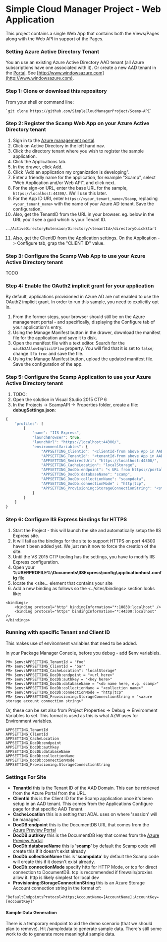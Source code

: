 # Simple Cloud Manager Project - Web Application #
This project contains a single Web App that contains both the Views/Pages along with the Web API in support of the Pages.

### Setting Azure Active Directory Tenant ###

You an use an existing Azure Active Directory AAD tenant (all Azure subscriptions have one associated with it). Or create a new AAD tenant in the [Portal](https://manage.windowsazure.com).  See [http://www.windowsazure.com](http://www.windowsazure.com).  

### Step 1:  Clone or download this repository

From your shell or command line:

	`git clone https://github.com/SimpleCloudManagerProject/Scamp-API`

### Step 2:  Register the Scamp Web App on your Azure Active Directory tenant

1. Sign in to the [Azure management portal](https://manage.windowsazure.com).
2. Click on Active Directory in the left hand nav.
3. Click the directory tenant where you wish to register the sample application.
4. Click the Applications tab.
5. In the drawer, click Add.
6. Click "Add an application my organization is developing".
7. Enter a friendly name for the application, for example "Scamp", select "Web Application and/or Web API", and click next.
8. For the sign-on URL, enter the base URL for the sample, `https://localhost:44300/`. We'll use this later.
9. For the App ID URI, enter `https://<your_tenant_name>/Scamp`, replacing `<your_tenant_name>` with the name of your Azure AD tenant.  Save the configuration.
10. Also, get the TenantID from the URL in your browser. eg. below in the URL you'll see a guid which is your Tenant ID.
```
../ActiveDirectoryExtension/Directory/<tenantId>/directoryQuickStart
```
11. Also, get the ClientID from the Application settings.  On the Application -> Configure tab, grap the "CLIENT ID" value.

### Step 3:  Configure the Scamp Web App to use your Azure Active Directory tenant
TODO


### Step 4:  Enable the OAuth2 implicit grant for your application

By default, applications provisioned in Azure AD are not enabled to use the OAuth2 implicit grant. In order to run this sample, you need to explicitly opt in.

1. From the former steps, your browser should still be on the Azure management portal - and specifically, displaying the Configure tab of your application's entry.
2. Using the Manage Manifest button in the drawer, download the manifest file for the application and save it to disk.
3. Open the manifest file with a text editor. Search for the `oauth2AllowImplicitFlow` property. You will find that it is set to `false`; change it to `true` and save the file.
4. Using the Manage Manifest button, upload the updated manifest file. Save the configuration of the app.

### Step 5:  Configure the Scamp Application to use your Azure Active Directory tenant

1. TODO:
2. Open the solution in Visual Studio 2015 CTP 6
3. In the Projects -> ScampAPI -> Properties folder, create a file: **debugSettings.json**:



```javascript
{
    "profiles": [
        {
            "name": "IIS Express",
            "launchBrowser": true,
            "launchUrl": "https://localhost:44300/",
            "environmentVariables": {
                "APPSETTING_ClientId": "<clientId-from above App in AAD>",
                "APPSETTING_TenantId": "<tenantId-from above App in AAD->",
                "APPSETTING_RedirectUri": "https://localhost:44300/",
                "APPSETTING_CacheLocation": "localStorage",
                "APPSETTING_DocDb:endpoint": "< URL from https://portal.azure.com >",
                "APPSETTING_DocDb:databaseName": "scamp",
                "APPSETTING_DocDb:collectionName": "scampdata",
                "APPSETTING_DocDb:connectionMode" : "http|tcp",
                "APPSETTING_Provisioning:StorageConnectionString": "<storage connection string>"
            }
        }
    ]
}

```

### Step 6: Configure IIS Express bindings for HTTPS
1. Start the Project - this will launch the site and automatically setup the IIS Express site.
2. It will fail as the bindings for the site to support HTTPS on port 44300 haven't been added yet. We just ran it now to force the creation of the site.
2. Until the VS 2015 CTP tooling has the settings, you have to modify IIS Express configuration.
2. Open your **%USERPROFILE%\Documents\IISExpress\config\applicationhost.config** file
3. locate the <site... element that contains your site
4. Add a new binding as follows so the <../sites/bindings> section looks like:

````
<bindings>
    <binding protocol="http" bindingInformation="*:10838:localhost" />
    <binding protocol="https" bindingInformation="*:44300:localhost" />
</bindings>
````

### Running with specific Tenant and Client ID ###

This makes use of environment variables that need to be added.

In your Package Manager Console, before you debug - add $env variabiels.

    PM> $env:APPSETTING_TenantId = "foo"
    PM> $env:APPSETTING_ClientId = "bar"
    PM> $env:APPSETTING_CacheLocation": "localStorage"
    PM> $env:APPSETTING_DocDb:endpoint = "<url here>"
    PM> $env:APPSETTING_DocDb:authkey = "<key here>"
    PM> $env:APPSETTING_DocDb:databaseName = "<db name here, e.g. scamp>"
    PM> $env:APPSETTING_DocDb:collectionName = "<collection name>"
    PM> $env:APPSETTING_DocDb:connectionMode = "http|tcp"
    PM> $env:APPSETTING_Provisioning:StorageConnectionString = "<azure storage account connection string>"

Or, these can be set also from Project Properties -> Debug -> Environment Variables to set.
This format is used as this is what AZW uses for Environment variables. 


````
APPSETTING_TenantId
APPSETTING_ClientId
APPSETTING_CacheLocation
APPSETTING_DocDb:endpoint
APPSETTING_DocDb:authkey
APPSETTING_DocDb:databaseName
APPSETTING_DocDb:collectionName
APPSETTING_DocDb:connectionMode
APPSETTING_Provisioning:StorageConnectionString
````

### Settings For Site ###
- **TenantId** this is the Tenant ID of the AAD Domain. This can be retrieved from the Azure Portal from the URL.
- **ClientId** this is the Client ID for the Scamp application once it's been setup in an AAD tenant. This comes from the Applications Configure page for that specific AAD Tenant.
- **CacheLocation** this is a setting that ADAL uses on where 'session' will be managed.
- **DocDB:endpoint** this is the DocumentDB URL that comes from the [Azure Preview Portal](https://portal.azure.com)
- **DocDB:authkey** this is the DocumentDB key that comes from the [Azure Preview Portal](https://portal.azure.com)
- **DocDb:databaseName** this is '**scamp**' by default the Scamp code will create this if it doesn't exist already
- **DocDb:collectionName** this is '**scampdata**' by default the Scamp code will create this if it doesn't exist already.
- **DocDb:connectionMode** specify http for HTTP Mode, or tcp for direct connection to DocumentDB. tcp is recommended if firewalls/proxies allow it. http is likely simplest for local dev
- **Provisioning:StorageConnectionString** this is an Azure Storage Account connection string in the format of:

```
"DefaultEndpointsProtocol=https;AccountName=[AccountName];AccountKey=[AccountKey]"
```

#### Sample Data Generation ####

There is a temporary endpoint to aid the demo scenario (that we should plan to remove). Hit /sampledata to generate sample data. There's still some work to do to generate more meaningful sample data.
